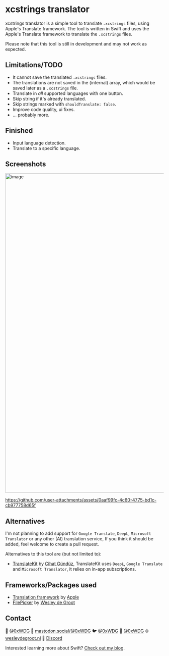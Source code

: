 # xcstrings translator

xcstrings translator is a simple tool to translate `.xcstrings` files, using Apple's Translate framework.
The tool is written in Swift and uses the Apple's Translate framework to translate the `.xcstrings` files.

Please note that this tool is still in development and may not work as expected.

## Limitations/TODO

- It cannot save the translated `.xcstrings` files.
- The translations are not saved in the (internal) array, which would be saved later as a `.xcstrings` file.
- Translate in _all_ supported languages with one button.
- Skip string if it's already translated.
- Skip strings marked with `shouldTranslate: false`.
- Improve code quality, ui fixes.
- ... probably more.

## Finished
- Input language detection.
- Translate to a specific language.

## Screenshots

<img width="1012" alt="image" src="https://github.com/user-attachments/assets/f4d1bb94-957c-40a8-a9c0-cb961047454a" />

https://github.com/user-attachments/assets/0aaf99fc-4c60-4775-bd1c-cb977758d65f

## Alternatives

I'm not planning to add support for `Google Translate`, `DeepL`, `Microsoft Translator` or any other (AI) translation service, If you think it should be added, feel welcome to create a pull request.

Alternatives to this tool are (but not limited to):
- [TranslateKit](https://translatekit.app) by [Cihat Gündüz](https://www.fline.dev/about/?ref=wesleydegroot.nl), TranslateKit uses `DeepL`, `Google Translate` and `Microsoft Translator`, it relies on in-app subscriptions.

## Frameworks/Packages used

- [Translation framework](https://developer.apple.com/documentation/translation/) by [Apple](https://apple.com)
- [FilePicker](https://github.com/0xWDG/FilePicker) by [Wesley de Groot](https://wesleydegroot.nl)

## Contact

🦋 [@0xWDG](https://bsky.app/profile/0xWDG.bsky.social)
🐘 [mastodon.social/@0xWDG](https://mastodon.social/@0xWDG)
🐦 [@0xWDG](https://x.com/0xWDG)
🧵 [@0xWDG](https://www.threads.net/@0xWDG)
🌐 [wesleydegroot.nl](https://wesleydegroot.nl)
🤖 [Discord](https://discordapp.com/users/918438083861573692)

Interested learning more about Swift? [Check out my blog](https://wesleydegroot.nl/blog/).
